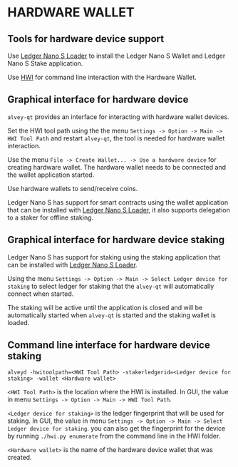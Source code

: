 HARDWARE WALLET
====================

## Tools for hardware device support

Use [Ledger Nano S Loader](https://github.com/alveyproject/alvey-ledger-loader/releases) to install the Ledger Nano S Wallet and Ledger Nano S Stake application.

Use [HWI](https://github.com/alveyproject/HWI) for command line interaction with the Hardware Wallet.

## Graphical interface for hardware device

`alvey-qt` provides an interface for interacting with hardware wallet devices.

Set the HWI tool path using the the menu `Settings -> Option -> Main -> HWI Tool Path` and restart `alvey-qt`, the tool is needed for hardware wallet interaction.

Use the menu `File -> Create Wallet... -> Use a hardware device` for creating hardware wallet. The hardware wallet needs to be connected and the wallet application started.

Use hardware wallets to send/receive coins.

Ledger Nano S has support for smart contracts using the wallet application that can be installed with [Ledger Nano S Loader](https://github.com/alveyproject/alvey-ledger-loader/releases), it also supports delegation to a staker for offline staking.

## Graphical interface for hardware device staking

Ledger Nano S has support for staking using the staking application that can be installed with [Ledger Nano S Loader](https://github.com/alveyproject/alvey-ledger-loader/releases).

Using the menu `Settings -> Option -> Main -> Select Ledger device for staking` to select ledger for staking that the `alvey-qt` will automatically connect when started.

The staking will be active until the application is closed and will be automatically started when `alvey-qt` is started and the staking wallet is loaded.

## Command line interface for hardware device staking

`alveyd -hwitoolpath=<HWI Tool Path> -stakerledgerid=<Ledger device for staking> -wallet <Hardware wallet>`

`<HWI Tool Path>` is the location where the HWI is installed. In GUI, the value in menu `Settings -> Option -> Main -> HWI Tool Path`.

`<Ledger device for staking>` is the ledger fingerprint that will be used for staking. In GUI, the value in menu `Settings -> Option -> Main -> Select Ledger device for staking`. you can also get the fingerprint for the device by running `./hwi.py enumerate` from the command line in the HWI folder.

`<Hardware wallet>` is the name of the hardware device wallet that was created.

